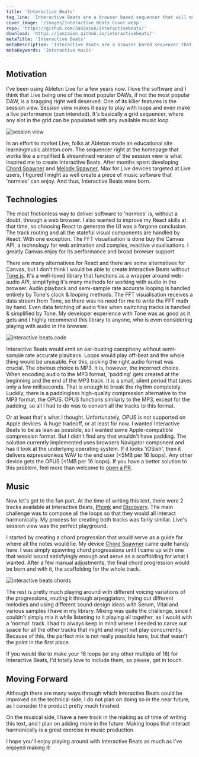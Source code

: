 ```yaml
---
title: 'Interactive Beats'
tag_line: 'Interactive Beats are a browser based sequencer that will make you feel like the Loop Daddy himself.'
cover_image: '/images/Interactive_Beats_Cover.webp'
repo: 'https://github.com/JanZaion/interactivebeats/'
download: 'https://janzaion.github.io/interactivebeats/'
metaTitle: 'Interactive Beats'
metaDescription: 'Interactive Beats are a browser based sequencer that will make you feel like the Loop Daddy himself.'
metaKeywords: 'Interactive music'
---
```


## Motivation

I've been using Ableton Live for a few years now. I love the software and I think that Live being one of the most popular DAWs, if not the most popular DAW, is a bragging right well deserved. One of its killer features is the session view. Session view makes it easy to play with loops and even make a live performance (pun intended). It's basically a grid sequencer, where any slot in the grid can be populated with any available music loop.

![session view](/images/session_view.webp 'session view')

In an effort to market Live, folks at Ableton made an educational site learningmusic.ableton.com. The sequencer right at the homepage that works like a simplified & streamlined version of the session view is what inspired me to create Interactive Beats. After months spent developing [Chord Spawner](https://janzaion.pro/projects/Chord-Spawner) and [Melody Spawner](https://janzaion.pro/projects/Melody-Spawner), Max for Live devices targeted at Live users, I figured I might as well create a piece of music software that 'normies' can enjoy. And thus, Interactive Beats were born.

## Technologies

The most frictionless way to deliver software to 'normies' is, without a doubt, through a web browser. I also wanted to improve my React skills at that time, so choosing React to generate the UI was a forgone conclusion. The track routing and all the stateful visual components are handled by React. With one exception. The FFT visualisation is done buy the Canvas API, a technology for web animation and complex, reactive visualisations. I greatly Canvas enjoy for its performance and broad browser support.

There are many alternatives for React and there are some alternatives for Canvas, but I don't think I would be able to create Interactive Beats without [Tone.js](https://tonejs.github.io/). It's a well-loved library that functions as a wrapper around web-audio API, simplifying it's many methods for working with audio in the browser. Audio playback and semi-sample rate accurate looping is handled entirely by Tone's clock & looping methods. The FFT visualisation receives a data stream from Tone, so there was no need for me to write the FFT math by hand. Even data fetching of audio files when switching tracks is handled & simplified by Tone. My developer experience with Tone was as good as it gets and I highly recommend this library to anyone, who is even considering playing with audio in the browser.

![interactive beats code](/images/ib_tech.webp 'interactive beats code')

Interactive Beats would emit an ear-busting cacophony without semi-sample rate accurate playback. Loops would play off-beat and the whole thing would be unusable. For this, picking the right audio format was crucial. The obvious choice is MP3. It is, however, the incorrect choice. When encoding audio to the MP3 format, 'padding' gets created at the beginning and the end of the MP3 track. It is a small, silent period that takes only a few milliseconds. That is enough to break the rhythm completely. Luckily, there is a paddingless high-quality compression alternative to the MP3 format, the OPUS. OPUS functions similarly to the MP3, except for the padding, so all I had to do was to convert all the tracks to this format.

Or at least that's what I thought. Unfortunately, OPUS is not supported on Apple devices. A huge tradeoff, or at least for now. I wanted Interactive Beats to be as lean as possible, so I wanted some Apple-compatible compression format. But I didn't find any that wouldn't have padding. The solution currently implemented uses browsers Navigator component and has it look at the underlying operating system. If it looks 'iOSish', then it delivers expressionless WAV to the end user (<5MB per 16 loops). Any other device gets the OPUS (<1MB per 16 loops). If you have a better solution to this problem, feel more than welcome to [open a PR](https://github.com/JanZaion/interactivebeats/pulls).

## Music

Now let's get to the fun part. At the time of writing this text, there were 2 tracks available at Interactive Beats, [Phonk](https://janzaion.github.io/interactivebeats/Phonk) and [Discovery](https://janzaion.github.io/interactivebeats/Discovery). The main challenge was to compose all the loops so that they would all interact harmonically. My process for creating both tracks was fairly similar. Live's session view was the perfect playground.

I started by creating a chord progression that would serve as a guide for where all the notes would lie. My device [Chord Spawner](https://janzaion.pro/projects/Chord-Spawner) came quite handy here. I was simply spawning chord progressions until I came up with one that would sound satisfyingly enough and serve as a scaffolding for what I wanted. After a few manual adjustments, the final chord progression would be born and with it, the scaffolding for the whole track.

![interactive beats chords](/images/ib_chords.webp 'interactive beats chords')

The rest is pretty much playing around with different voicing variations of the progressions, routing it through arpeggiators, trying out different melodies and using different sound design ideas with Serum, Vital and various samples I have in my library. Mixing was quite the challenge, since I couldn't simply mix it while listening to it playing all together, as I would with a 'normal' track. I had to always keep in mind where I needed to carve out space for all the other tracks that might and might not play concurrently. Because of this, the perfect mix is not really possible here, but that wasn't the point in the first place.

If you would like to make your 16 loops (or any other multiple of 16) for Interactive Beats, I'd totally love to include them, so please, get in touch.

## Moving Forward

Although there are many ways through which Interactive Beats could be improved on the technical side, I do not plan on doing so in the near future, as I consider the product pretty much finished.

On the musical side, I have a new track in the making as of time of writing this text, and I plan on adding more in the future. Making loops that interact harmonically is a great exercise in music production.

I hope you'll enjoy playing around with Interactive Beats as much as I've enjoyed making it!
